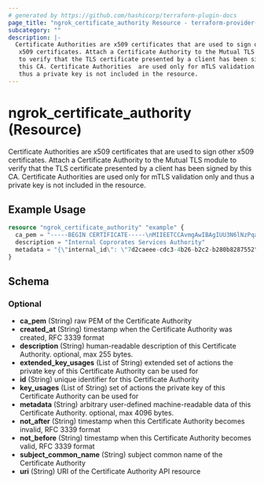```yaml
---
# generated by https://github.com/hashicorp/terraform-plugin-docs
page_title: "ngrok_certificate_authority Resource - terraform-provider-ngrok"
subcategory: ""
description: |-
  Certificate Authorities are x509 certificates that are used to sign other
   x509 certificates. Attach a Certificate Authority to the Mutual TLS module
   to verify that the TLS certificate presented by a client has been signed by
   this CA. Certificate Authorities  are used only for mTLS validation only and
   thus a private key is not included in the resource.
---
```


# ngrok_certificate_authority (Resource)

Certificate Authorities are x509 certificates that are used to sign other
 x509 certificates. Attach a Certificate Authority to the Mutual TLS module
 to verify that the TLS certificate presented by a client has been signed by
 this CA. Certificate Authorities  are used only for mTLS validation only and
 thus a private key is not included in the resource.

## Example Usage

```terraform
resource "ngrok_certificate_authority" "example" {
  ca_pem = "-----BEGIN CERTIFICATE-----\nMIIEETCCAvmgAwIBAgIUU3N6lNzPqar4400cLQMcVHFl+mEwDQYJKoZIhvcNAQEL\nBQAwgZcxCzAJBgNVBAYTAkFVMQwwCgYDVQQIDANOU1cxDzANBgNVBAcMBlN5ZG5l\neTEZMBcGA1UECgwQRHJvcGJlYXIgUHR5IEx0ZDEkMCIGA1UEAwwbSW50cmFuZXQg\nU2VydmljZXMgQXV0aG9yaXR5MSgwJgYJKoZIhvcNAQkBFhlzZWN1cml0eUBkcm9w\nYmVhci5leGFtcGxlMB4XDTIwMDUwMTE2Mjc1OVoXDTIxMDUwMTE2Mjc1OVowgZcx\nCzAJBgNVBAYTAkFVMQwwCgYDVQQIDANOU1cxDzANBgNVBAcMBlN5ZG5leTEZMBcG\nA1UECgwQRHJvcGJlYXIgUHR5IEx0ZDEkMCIGA1UEAwwbSW50cmFuZXQgU2Vydmlj\nZXMgQXV0aG9yaXR5MSgwJgYJKoZIhvcNAQkBFhlzZWN1cml0eUBkcm9wYmVhci5l\neGFtcGxlMIIBIjANBgkqhkiG9w0BAQEFAAOCAQ8AMIIBCgKCAQEA7y/EAN0yZkA0\nnRpMBfomnnS8KMWHb90kvGfhkCDR8WCQz5mX7eDEYDthRQrEgp63qtJ7IoCM5f0A\nUD6J2m/mZecP7SfA8OuTAZ7UyRixpZh0zJQSgj24Sh1LQuYci0DNXrei+R1qBvd+\npmpZwkKygNrbZYe3oY1PZ3jEYPSAQzIObDF7LhdhLLrcfWa9BHOGMLnALNMY558b\nvoijTCEmRrSavdvrAS9LDRipEXT8EQOWZZT9VbPtgSBalvStdoupAptmPIWjXftf\nWi1kry+P0xVFZG9iZwUeAT6fSJ+gJD8M1UXWaQbocYrctESP0sZEFM3rzdWqrZb7\n3cH3K5OCvwIDAQABo1MwUTAdBgNVHQ4EFgQUsZdchgUimRHLiPRWw51+DGBmlfMw\nHwYDVR0jBBgwFoAUsZdchgUimRHLiPRWw51+DGBmlfMwDwYDVR0TAQH/BAUwAwEB\n/zANBgkqhkiG9w0BAQsFAAOCAQEANk25tt8sSfn6Qu1bbhWRbjKgS5z+j9LqyCna\nv3fbSchMthaQR7w0vL69ayroeYdqDZkRMmHjuYKY4NyqyXkkaqVO63wEicCo55d9\npIKuPzc/7xwdRephosjGTQ4QaQ4OnrdpJZieI92m9ODexgsab84AYmwNpbGOI/tK\nnPsQr8x1RfLs2gbBwQ4MYVM3tQQbX0o+yve5nz/NCOq4vdG+eKON5u6VYMkOOg9F\nVyNY1iISQkpNk/AF6Vi9BGuDb5Hg0phEl1Q0ntCO7ZHAUHjy0ucqXZiXoXdXZcs3\n3zKKLUKva59EDBZ5TUucvXh8VemBtNc6hd1mX4Tq7lAreG9pjQ==\n-----END CERTIFICATE-----"
  description = "Internal Coprorates Services Authority"
  metadata = "{\"internal_id\": \"7d2caeee-cdc3-4b26-b2c2-b280b8287552\"}"
}
```

<!-- schema generated by tfplugindocs -->
## Schema

### Optional

- **ca_pem** (String) raw PEM of the Certificate Authority
- **created_at** (String) timestamp when the Certificate Authority was created, RFC 3339 format
- **description** (String) human-readable description of this Certificate Authority. optional, max 255 bytes.
- **extended_key_usages** (List of String) extended set of actions the private key of this Certificate Authority can be used for
- **id** (String) unique identifier for this Certificate Authority
- **key_usages** (List of String) set of actions the private key of this Certificate Authority can be used for
- **metadata** (String) arbitrary user-defined machine-readable data of this Certificate Authority. optional, max 4096 bytes.
- **not_after** (String) timestamp when this Certificate Authority becomes invalid, RFC 3339 format
- **not_before** (String) timestamp when this Certificate Authority becomes valid, RFC 3339 format
- **subject_common_name** (String) subject common name of the Certificate Authority
- **uri** (String) URI of the Certificate Authority API resource



